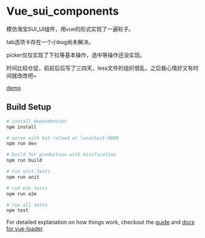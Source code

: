# Vue_sui_components

模仿淘宝SUI_UI组件，用vue的形式实现了一遍轮子。

tab选项卡存在一个小bug尚未解决。

picker仅仅实现了下拉等基本操作，选中等操作还没实现。

时间比较仓促，前前后后写了三四天，less文件的组织很乱，之后我心情好又有时间就改改吧~

[demo](http://sad-ball.surge.sh/#!/)


## Build Setup

``` bash
# install dependencies
npm install

# serve with hot reload at localhost:8080
npm run dev

# build for production with minification
npm run build

# run unit tests
npm run unit

# run e2e tests
npm run e2e

# run all tests
npm test
```

For detailed explanation on how things work, checkout the [guide](https://github.com/vuejs-templates/webpack#vue-webpack-boilerplate) and [docs for vue-loader](http://vuejs.github.io/vue-loader).


